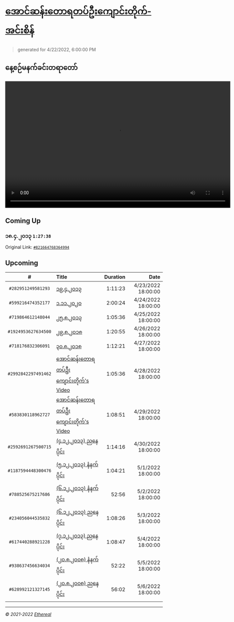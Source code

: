 # [အောင်ဆန်းတောရတပ်ဦးကျောင်းတိုက်-အင်းစိန်](https://www.facebook.com/655653464834259)

> generated for 4/22/2022, 6:00:00 PM

## နေ့စဉ်မနက်ခင်းတရာတော်

<video type="video/mp4" src="https://storage.googleapis.com/mogok-aungsan.appspot.com/public/dhamma/videos/output.mp4" width="720" height="405" preload="auto" controls></video>

## Coming Up

### ၁၈.၄.၂၀၁၃ `1:27:38`

Original Link: [`#821664768364994`](https://www.facebook.com/655653464834259/videos/821664768364994)

## Upcoming

| # | Title | Duration | Date |
|:-----:|:------|---------:|-------------:|
| `#282951249581293` | [၁၉.၄.၂၀၁၃](https://www.facebook.com/655653464834259/videos/282951249581293) | 1:11:23 | 4/23/2022 18:00:00 |
| `#599216474352177` | [၁.၁၁.၂၀၂၀](https://www.facebook.com/655653464834259/videos/599216474352177) | 2:00:24 | 4/24/2022 18:00:00 |
| `#719864612148044` | [၂၅.၈.၂၀၁၃](https://www.facebook.com/655653464834259/videos/719864612148044) | 1:05:36 | 4/25/2022 18:00:00 |
| `#1924953627634500` | [၂၉.၈.၂၀၁၈](https://www.facebook.com/655653464834259/videos/1924953627634500) | 1:20:55 | 4/26/2022 18:00:00 |
| `#718176832306091` | [၃၀.၈.၂၀၁၈](https://www.facebook.com/655653464834259/videos/718176832306091) | 1:12:21 | 4/27/2022 18:00:00 |
| `#2992842297491462` | [အောင်ဆန်းတောရတပ်ဦးကျောင်းတိုက်'s Video](https://www.facebook.com/655653464834259/videos/2992842297491462) | 1:05:36 | 4/28/2022 18:00:00 |
| `#583830118962727` | [အောင်ဆန်းတောရတပ်ဦးကျောင်းတိုက်'s Video](https://www.facebook.com/655653464834259/videos/583830118962727) | 1:08:51 | 4/29/2022 18:00:00 |
| `#2592691267500715` | [(၄.၁၂.၂၀၁၃) ညနေပိုင်း](https://www.facebook.com/655653464834259/videos/2592691267500715) | 1:14:16 | 4/30/2022 18:00:00 |
| `#1187594448300476` | [(၅.၁၂.၂၀၁၃) နံနက်ပိုင်း](https://www.facebook.com/655653464834259/videos/1187594448300476) | 1:04:21 | 5/1/2022 18:00:00 |
| `#788525675217686` | [(၆.၁၂.၂၀၁၃) နံနက်ပိုင်း](https://www.facebook.com/655653464834259/videos/788525675217686) | 52:56 | 5/2/2022 18:00:00 |
| `#234056044535832` | [(၆.၁၂.၂၀၁၃) ညနေပိုင်း](https://www.facebook.com/655653464834259/videos/234056044535832) | 1:08:26 | 5/3/2022 18:00:00 |
| `#617440288921228` | [(၇.၁၂.၂၀၁၃) ညနေပိုင်း](https://www.facebook.com/655653464834259/videos/617440288921228) | 1:08:47 | 5/4/2022 18:00:00 |
| `#938637456634034` | [(၂၀.၈.၂၀၀၈) နံနက်ပိုင်း](https://www.facebook.com/655653464834259/videos/938637456634034) | 52:22 | 5/5/2022 18:00:00 |
| `#628992121327145` | [(၂၀.၈.၂၀၀၈) ညနေပိုင်း](https://www.facebook.com/655653464834259/videos/628992121327145) | 56:02 | 5/6/2022 18:00:00 |

---

_&copy; 2021-2022 [Ethereal](https://github.com/etherealtech)_
